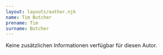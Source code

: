 ```yaml
---
layout: layouts/author.njk
name: Tim Butcher
prename: Tim
surname: Butcher
---
```

Keine zusätzlichen Informationen verfügbar für diesen Autor.
